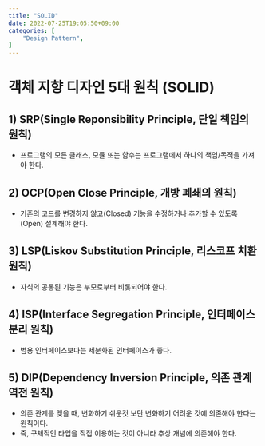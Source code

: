 ```yaml
---
title: "SOLID"
date: 2022-07-25T19:05:50+09:00
categories: [
    "Design Pattern",
]
---
```


# 객체 지향 디자인 5대 원칙 (SOLID)

## 1) SRP(Single Reponsibility Principle, 단일 책임의 원칙)
* 프로그램의 모든 클래스, 모듈 또는 함수는 프로그램에서 하나의 책임/목적을 가져야 한다.

## 2) OCP(Open Close Principle, 개방 폐쇄의 원칙)
* 기존의 코드를 변경하지 않고(Closed) 기능을 수정하거나 추가할 수 있도록(Open) 설계해야 한다.

## 3) LSP(Liskov Substitution Principle, 리스코프 치환 원칙)
* 자식의 공통된 기능은 부모로부터 비롯되어야 한다.

## 4) ISP(Interface Segregation Principle, 인터페이스 분리 원칙)
* 범용 인터페이스보다는 세분화된 인터페이스가 좋다.

## 5) DIP(Dependency Inversion Principle, 의존 관계 역전 원칙)
* 의존 관계를 맺을 때, 변화하기 쉬운것 보단 변화하기 어려운 것에 의존해야 한다는 원칙이다.
* 즉, 구체적인 타입을 직접 이용하는 것이 아니라 추상 개념에 의존해야 한다.